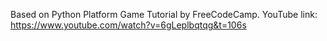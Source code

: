 Based on Python Platform Game Tutorial by FreeCodeCamp. YouTube link: https://www.youtube.com/watch?v=6gLeplbqtqg&t=106s
